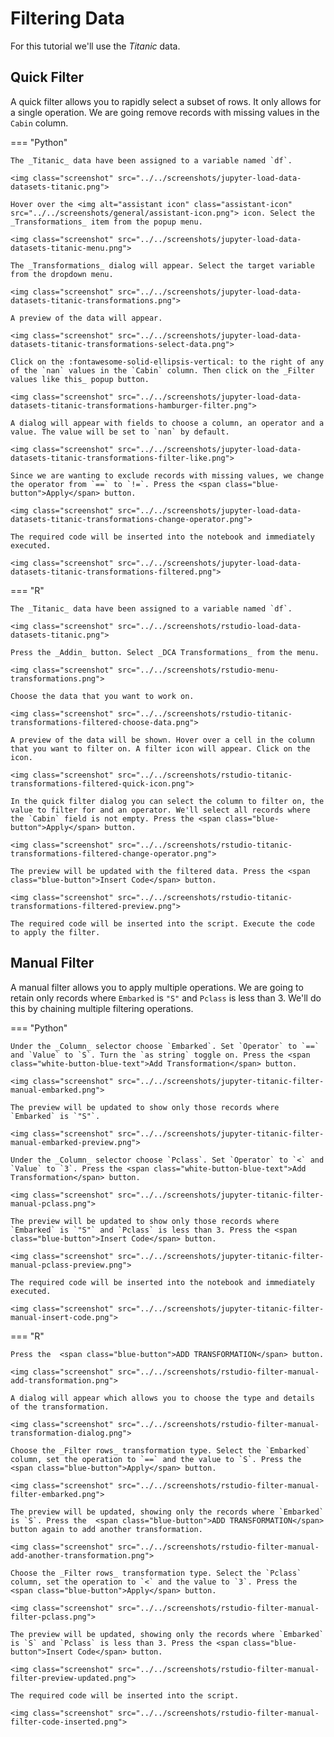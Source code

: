 # Filtering Data

<!-- https://user-images.githubusercontent.com/46192475/182823427-61bf2e88-db15-4aa8-bf85-054b21c9e6ac.mp4 -->

For this tutorial we'll use the _Titanic_ data.

## Quick Filter

A quick filter allows you to rapidly select a subset of rows. It only allows for a single operation. We are going remove records with missing values in the `Cabin` column. 

=== "Python"

    The _Titanic_ data have been assigned to a variable named `df`.

    <img class="screenshot" src="../../screenshots/jupyter-load-data-datasets-titanic.png">

    Hover over the <img alt="assistant icon" class="assistant-icon" src="../../screenshots/general/assistant-icon.png"> icon. Select the _Transformations_ item from the popup menu.

    <img class="screenshot" src="../../screenshots/jupyter-load-data-datasets-titanic-menu.png">

    The _Transformations_ dialog will appear. Select the target variable from the dropdown menu.

    <img class="screenshot" src="../../screenshots/jupyter-load-data-datasets-titanic-transformations.png">

    A preview of the data will appear.

    <img class="screenshot" src="../../screenshots/jupyter-load-data-datasets-titanic-transformations-select-data.png">

    Click on the :fontawesome-solid-ellipsis-vertical: to the right of any of the `nan` values in the `Cabin` column. Then click on the _Filter values like this_ popup button.

    <img class="screenshot" src="../../screenshots/jupyter-load-data-datasets-titanic-transformations-hamburger-filter.png">

    A dialog will appear with fields to choose a column, an operator and a value. The value will be set to `nan` by default.

    <img class="screenshot" src="../../screenshots/jupyter-load-data-datasets-titanic-transformations-filter-like.png">

    Since we are wanting to exclude records with missing values, we change the operator from `==` to `!=`. Press the <span class="blue-button">Apply</span> button.

    <img class="screenshot" src="../../screenshots/jupyter-load-data-datasets-titanic-transformations-change-operator.png">

    The required code will be inserted into the notebook and immediately executed.

    <img class="screenshot" src="../../screenshots/jupyter-load-data-datasets-titanic-transformations-filtered.png">

=== "R"

    The _Titanic_ data have been assigned to a variable named `df`.

    <img class="screenshot" src="../../screenshots/rstudio-load-data-datasets-titanic.png">

    Press the _Addin_ button. Select _DCA Transformations_ from the menu.

    <img class="screenshot" src="../../screenshots/rstudio-menu-transformations.png">

    Choose the data that you want to work on.

    <img class="screenshot" src="../../screenshots/rstudio-titanic-transformations-filtered-choose-data.png">

    A preview of the data will be shown. Hover over a cell in the column that you want to filter on. A filter icon will appear. Click on the icon.

    <img class="screenshot" src="../../screenshots/rstudio-titanic-transformations-filtered-quick-icon.png">

    In the quick filter dialog you can select the column to filter on, the value to filter for and an operator. We'll select all records where the `Cabin` field is not empty. Press the <span class="blue-button">Apply</span> button.

    <img class="screenshot" src="../../screenshots/rstudio-titanic-transformations-filtered-change-operator.png">

    The preview will be updated with the filtered data. Press the <span class="blue-button">Insert Code</span> button.

    <img class="screenshot" src="../../screenshots/rstudio-titanic-transformations-filtered-preview.png">

    The required code will be inserted into the script. Execute the code to apply the filter.

## Manual Filter

A manual filter allows you to apply multiple operations. We are going to retain only records where `Embarked` is `"S"` and `Pclass` is less than 3. We'll do this by chaining multiple filtering operations.

=== "Python"

    Under the _Column_ selector choose `Embarked`. Set `Operator` to `==` and `Value` to `S`. Turn the `as string` toggle on. Press the <span class="white-button-blue-text">Add Transformation</span> button.

    <img class="screenshot" src="../../screenshots/jupyter-titanic-filter-manual-embarked.png">

    The preview will be updated to show only those records where `Embarked` is `"S"`.

    <img class="screenshot" src="../../screenshots/jupyter-titanic-filter-manual-embarked-preview.png">

    Under the _Column_ selector choose `Pclass`. Set `Operator` to `<` and `Value` to `3`. Press the <span class="white-button-blue-text">Add Transformation</span> button.

    <img class="screenshot" src="../../screenshots/jupyter-titanic-filter-manual-pclass.png">

    The preview will be updated to show only those records where `Embarked` is `"S"` and `Pclass` is less than 3. Press the <span class="blue-button">Insert Code</span> button.

    <img class="screenshot" src="../../screenshots/jupyter-titanic-filter-manual-pclass-preview.png">

    The required code will be inserted into the notebook and immediately executed.

    <img class="screenshot" src="../../screenshots/jupyter-titanic-filter-manual-insert-code.png">

=== "R"

    Press the  <span class="blue-button">ADD TRANSFORMATION</span> button.

    <img class="screenshot" src="../../screenshots/rstudio-filter-manual-add-transformation.png">

    A dialog will appear which allows you to choose the type and details of the transformation.

    <img class="screenshot" src="../../screenshots/rstudio-filter-manual-transformation-dialog.png">

    Choose the _Filter rows_ transformation type. Select the `Embarked` column, set the operation to `==` and the value to `S`. Press the  <span class="blue-button">Apply</span> button.

    <img class="screenshot" src="../../screenshots/rstudio-filter-manual-filter-embarked.png">

    The preview will be updated, showing only the records where `Embarked` is `S`. Press the  <span class="blue-button">ADD TRANSFORMATION</span> button again to add another transformation.

    <img class="screenshot" src="../../screenshots/rstudio-filter-manual-add-another-transformation.png">

    Choose the _Filter rows_ transformation type. Select the `Pclass` column, set the operation to `<` and the value to `3`. Press the  <span class="blue-button">Apply</span> button.

    <img class="screenshot" src="../../screenshots/rstudio-filter-manual-filter-pclass.png">

    The preview will be updated, showing only the records where `Embarked` is `S` and `Pclass` is less than 3. Press the <span class="blue-button">Insert Code</span> button.

    <img class="screenshot" src="../../screenshots/rstudio-filter-manual-filter-preview-updated.png">

    The required code will be inserted into the script.

    <img class="screenshot" src="../../screenshots/rstudio-filter-manual-filter-code-inserted.png">